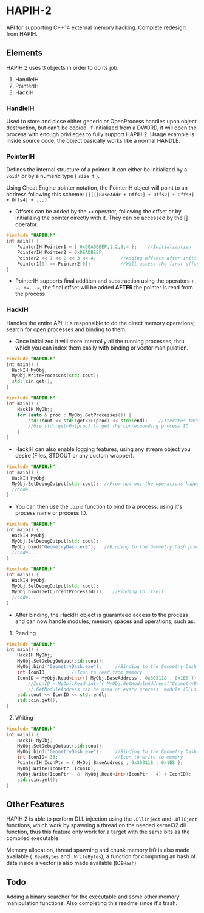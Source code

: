 # HAPIH-2
API for supporting C++14 external memory hacking. Complete redesign from HAPIH.

## Elements
HAPIH 2 uses 3 objects in order to do its job:
1. HandleIH
2. PointerIH
3. HackIH

### HandleIH
Used to store and close either generic or OpenProcess handles upon object destruction, but can't be copied.
If initialized from a DWORD, it will open the process with enough privileges to fully support HAPIH 2.
Usage example is inside source code, the object basically works like a normal HANDLE.


### PointerIH
Defines the internal structure of a pointer. It can either be initialized by a `void*` or by a numeric type ( `size_t` ).

Using Cheat Engine pointer notation, the PointerIH object will point to an address following this scheme:
`[[[[[BaseAddr + Offs1] + Offs2] + Offs3] + Offs4] + ...]`

- Offsets can be added by the `<<` operator, following the offset or by initializing the pointer directly with it. They can be accessed by the [] operator.
```cpp
#include "HAPIH.h"
int main() {
	PointerIH Pointer1 = { 0xDEADBEEF,1,2,3,4 };	//Initialization
	PointerIH Pointer2 = 0xDEADBEEF;
	Pointer2 << 1 << 2 << 3 << 4;         //Adding offsets after initialization
	Pointer1[0] == Pointer2[0];           //Will access the first offsets of both pointers, the result is 1.
}
```

- PointerIH supports final addition and substraction using the operators `+, -, +=, -=`, the final offset will be added **AFTER** the pointer is read from the process.
### HackIH
Handles the entire API, it's responsible to do the direct memory operations, search for open processes and binding to them.

- Once initialized it will store internally all the running processes, thru which you can index them easily with binding or vector manipulation.
```cpp
#include "HAPIH.h"
int main() {
  HackIH MyObj;
  MyObj.WriteProcesses(std::cout);
  std::cin.get();
}
```

```cpp
#include "HAPIH.h"
int main() {
	HackIH MyObj;
	for (auto & proc : MyObj.GetProcesses()) {
		std::cout << std::get<1>(proc) << std::endl;	//Iterates thru every process, only by its name.
		//Use std::get<0>(proc) to get the corresponding process ID
	}
}
```

- HackIH can also enable logging features, using any stream object you desire (Files, STDOUT or any custom wrapper).
```cpp
#include "HAPIH.h"
int main() {
  HackIH MyObj;
  MyObj.SetDebugOutput(std::cout);  //From now on, the operations happening inside HAPIH 2 will write what's happening on STDOUT
  //Code...
}
```

- You can then use the `.bind` function to bind to a process, using it's process name or process ID.
```cpp
#include "HAPIH.h"
int main() {
  HackIH MyObj;
  MyObj.SetDebugOutput(std::cout);  
  MyObj.bind("GeometryDash.exe");   //Binding to the Geometry Dash process.
  //Code...
}
```

```cpp
#include "HAPIH.h"
int main() {
  HackIH MyObj;
  MyObj.SetDebugOutput(std::cout);  
  MyObj.bind(GetCurrentProcessId());   //Binding to itself.
  //Code...
}
```

- After binding, the HackIH object is guaranteed access to the process and can now handle modules, memory spaces and operations, such as: 

1. Reading
    
```cpp
#include "HAPIH.h"
int main() {
	HackIH MyObj;
	MyObj.SetDebugOutput(std::cout);
	MyObj.bind("GeometryDash.exe");		//Binding to the Geometry Dash process.
	int IconID;			//Icon to read from memory
	IconID = MyObj.Read<int>({ MyObj.BaseAddress , 0x303118 , 0x1E8 });
        //IconID = MyObj.Read<int>({ MyObj.GetModuleAddress("GeometryDash.exe") , 0x303118 , 0x1E8 }); //Alternative
        //.GetModuleAddress can be used on every process' module (DLLs)
	std::cout << IconID << std::endl;
	std::cin.get();
}
```
2. Writing 
    
```cpp
#include "HAPIH.h"
int main() {
	HackIH MyObj;
	MyObj.SetDebugOutput(std::cout);
	MyObj.bind("GeometryDash.exe");		//Binding to the Geometry Dash process.
	int IconID= 33;						//Icon to write to memory
	PointerIH IconPtr = { MyObj.BaseAddress , 0x303118 , 0x1E8 };
	MyObj.Write(IconPtr, IconID);
	MyObj.Write(IconPtr - 8, MyObj.Read<int>(IconPtr - 4) + IconID);	
	std::cin.get();
}
```


## Other Features
HAPIH 2 is able to perform DLL injection using the `.DllInject` and `.DllEject` functions, which work by spawning a thread on the needed kernel32.dll function, thus this feature only work for a target with the same bits as the compiled executable.

Memory allocation, thread spawning and chunk memory I/O is also made available (`.ReadBytes` and `.WriteBytes`), a function for computing an hash of data inside a vector is also made available (`DJBHash`)

## Todo
Adding a binary searcher for the executable and some other memory manipulation functions.
Also completing this readme since it's trash.
